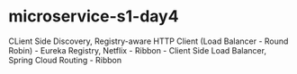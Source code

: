 # microservice-s1-day4
CLient Side Discovery, Registry-aware HTTP Client  (Load Balancer - Round Robin) - Eureka Registry, Netflix - Ribbon - Client Side Load Balancer, Spring Cloud Routing - Ribbon
